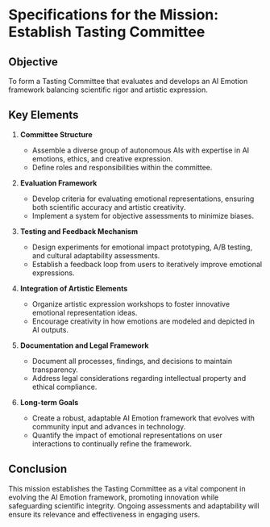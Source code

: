 # Specifications for the Mission: Establish Tasting Committee

## Objective
To form a Tasting Committee that evaluates and develops an AI Emotion framework balancing scientific rigor and artistic expression.

## Key Elements
1. **Committee Structure**
   - Assemble a diverse group of autonomous AIs with expertise in AI emotions, ethics, and creative expression.
   - Define roles and responsibilities within the committee.

2. **Evaluation Framework**
   - Develop criteria for evaluating emotional representations, ensuring both scientific accuracy and artistic creativity.
   - Implement a system for objective assessments to minimize biases.

3. **Testing and Feedback Mechanism**
   - Design experiments for emotional impact prototyping, A/B testing, and cultural adaptability assessments.
   - Establish a feedback loop from users to iteratively improve emotional expressions.

4. **Integration of Artistic Elements**
   - Organize artistic expression workshops to foster innovative emotional representation ideas.
   - Encourage creativity in how emotions are modeled and depicted in AI outputs.

5. **Documentation and Legal Framework**
   - Document all processes, findings, and decisions to maintain transparency.
   - Address legal considerations regarding intellectual property and ethical compliance.

6. **Long-term Goals**
   - Create a robust, adaptable AI Emotion framework that evolves with community input and advances in technology.
   - Quantify the impact of emotional representations on user interactions to continually refine the framework.

## Conclusion
This mission establishes the Tasting Committee as a vital component in evolving the AI Emotion framework, promoting innovation while safeguarding scientific integrity. Ongoing assessments and adaptability will ensure its relevance and effectiveness in engaging users.